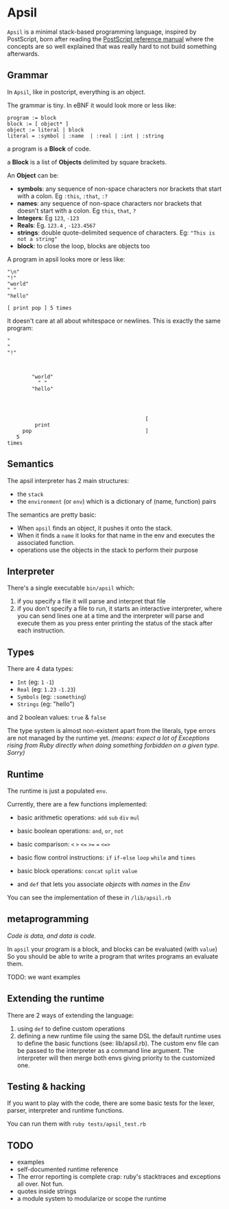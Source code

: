 # Apsil

`Apsil` is a minimal stack-based programming language, inspired by PostScript, born after reading the [PostScript reference manual](https://web.archive.org/web/20170218093716/https://www.adobe.com/products/postscript/pdfs/PLRM.pdf) where the concepts are so well explained that was really hard to not build something afterwards.


## Grammar

In `Apsil`, like in postcript, everything is an object.

The grammar is tiny. In eBNF it would look more or less like:

```
program := block
block := [ object* ]
object := literal | block
literal = :symbol | :name  | :real | :int | :string
```

a program is a **Block** of code.

a **Block** is a list of **Objects** delimited by square brackets.

An **Object** can be:
   - **symbols**: any sequence of non-space characters nor brackets that start with a colon. Eg `:this`, `:that`, `:?`
   - **names**: any sequence of non-space characters nor brackets that doesn't start with a colon. Eg `this`, `that`, `?`
   - **Integers**: Eg `123`, `-123`
   - **Reals**: Eg. `123.4` , `-123.4567`
   - **strings**: double quote-delimited sequence of characters. Eg: `"This is not a string"`
   - **block**: to close the loop, blocks are objects too


A program in apsil looks more or less like:


```
"\n"
"!"
"world"
" "
"hello"

[ print pop ] 5 times
```

It doesn't care at all about whitespace or newlines. This is exactly the same program:

```
"
"
"!"



        "world"
          " "
        "hello"




                                             [
         print
     pop                                     ]
   5
times

```

## Semantics

The apsil interpreter has 2 main structures:

- the `stack`
- the `environment` (or `env`) which is a dictionary of (name, function) pairs

The semantics are pretty basic:

* When `apsil` finds an object, it pushes it onto the stack.
* When it finds a `name` it looks for that name in the env and executes the associated function.
* operations use the objects in the stack to perform their purpose


## Interpreter

There's a single executable `bin/apsil` which:

1) if you specify a file it will parse and interpret that file
2) if you don't specify a file to run, it starts an interactive interpreter, where you can send lines one at a time and the interpreter will parse and execute them as you press enter printing the status of the stack after each instruction.

## Types

There are 4 data types:

* `Int` (eg: `1` `-1`)
* `Real` (eg: `1.23` `-1.23`)
* `Symbols` (eg: `:something`)
* `Strings` (eg: "hello")

and 2 boolean values: `true` & `false`

The type system is almost non-existent apart from the literals, type errors are not managed by the runtime yet.
_(means: expect a lot of Exceptions rising from Ruby directly when doing something forbidden on a given type. Sorry)_


## Runtime

The runtime is just a populated `env`.

Currently, there are a few functions implemented:

* basic arithmetic operations: `add` `sub` `div` `mul`

* basic boolean operations: `and`, `or`, `not`

* basic comparison: `<` `>` `<=` `>=` `=` `<=>`

* basic flow control instructions: `if` `if-else` `loop` `while` and `times`

* basic block operations: `concat` `split` `value`

* and `def` that lets you associate *objects* with *names* in the *Env*

You can see the implementation of these in `/lib/apsil.rb`

## metaprogramming

_Code is data, and data is code._

In `apsil` your program is a block, and blocks can be evaluated (with `value`)
So you should be able to write a program that writes programs an evaluate them.

TODO: we want examples


## Extending the runtime

There are 2 ways of extending the language:

1) using `def` to define custom operations
2) defining a new runtime file using the same DSL the default runtime uses to define the basic functions (see: lib/apsil.rb). The custom env file can be passed to the interpreter as a command line argument. The interpreter will then merge both envs giving priority to the customized one.


## Testing & hacking

If you want to play with the code, there are some basic tests for the lexer, parser, interpreter and runtime functions.

You can run them with `ruby tests/apsil_test.rb`


## TODO
* examples
* self-documented runtime reference
* The error reporting is complete crap: ruby's stacktraces and exceptions all over. Not fun.
* quotes inside strings
* a module system to modularize or scope the runtime
